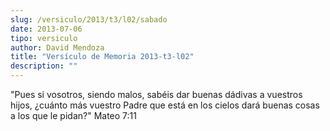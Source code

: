 ```yaml
---
slug: /versiculo/2013/t3/l02/sabado
date: 2013-07-06
tipo: versiculo
author: David Mendoza
title: "Versículo de Memoria 2013-t3-l02"
description: ""
---
```


"Pues si vosotros, siendo malos, sabéis dar buenas dádivas a vuestros hijos, ¿cuánto más vuestro Padre que está en los cielos dará buenas cosas a los que le pidan?" Mateo 7:11
